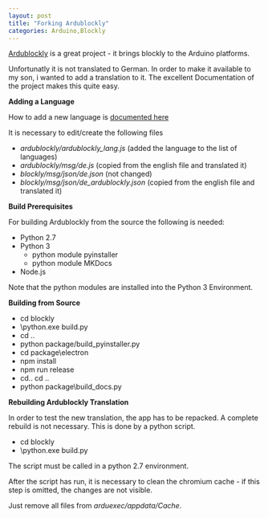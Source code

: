 ```yaml
---
layout: post
title: "Forking Ardublockly"
categories: Arduino,Blockly
---
```


[Ardublockly][1] is a great project - it brings blockly to the Arduino platforms.

Unfortunatly it is not translated to German.  In order to make it available to my son, i wanted to add a translation to it. The excellent Documentation of the project makes this quite easy.

**Adding a Language**

How to add a new language is [documented here][2]


It is necessary to edit/create the following files

    
* *ardublockly/ardublockly_lang.js* (added the language to the list of languages)
* *ardublockly/msg/de.js* (copied from the english file and translated it)
* *blockly/msg/json/de.json* (not changed)
* *blockly/msg/json/de_ardublockly.json* (copied from the english file and translated it)

**Build Prerequisites**

For building Ardublockly from the source the following is needed:
* Python 2.7
* Python 3
  * python module pyinstaller
  * python module MKDocs
* Node.js
  
Note that the python modules are installed into the Python 3 Environment.
 
**Building from Source**

* cd blockly
* <Python27 path>\python.exe build.py
* cd ..
* python package/build_pyinstaller.py
* cd package\electron
* npm install
* npm run release
* cd.. cd ..
* python package\build_docs.py

**Rebuilding Ardublockly Translation**

In order to test the new translation, the app has to be repacked. A complete rebuild is not necessary. This is done by a python script.

* cd blockly
* <Python27 path>\python.exe build.py

The script must be called in a python 2.7 environment.

After the script has run, it is necessary to clean the chromium cache - if this step is omitted, the changes are not visible.

Just remove all files
from *arduexec/appdata/Cache*.



  [1]: https://ardublockly.embeddedlog.com/
  [2]: https://github.com/carlosperate/ardublockly/wiki/Add-New-Language 

